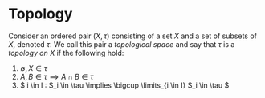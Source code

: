 # Topology

Consider an ordered pair $(X, \tau)$ consisting of a set $X$ and a set of subsets of $X$, denoted $\tau$. We call this pair a _topological space_ and say that $\tau$ is a _topology on_ $X$ if the following hold:

1. $\emptyset, X \in \tau$
2. $A, B \in \tau \implies A \cap B \in \tau$
3. $ i \in I : S_i \in \tau \implies \bigcup \limits_{i \in I} S_i \in \tau $

